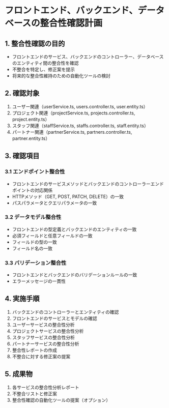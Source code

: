 # フロントエンド、バックエンド、データベースの整合性確認計画

## 1. 整合性確認の目的
- フロントエンドのサービス、バックエンドのコントローラー、データベースのエンティティ間の整合性を確認
- 不整合を特定し、修正案を提示
- 将来的な整合性維持のための自動化ツールの検討

## 2. 確認対象
1. ユーザー関連（userService.ts, users.controller.ts, user.entity.ts）
2. プロジェクト関連（projectService.ts, projects.controller.ts, project.entity.ts）
3. スタッフ関連（staffService.ts, staffs.controller.ts, staff.entity.ts）
4. パートナー関連（partnerService.ts, partners.controller.ts, partner.entity.ts）

## 3. 確認項目
### 3.1 エンドポイント整合性
- フロントエンドのサービスメソッドとバックエンドのコントローラーエンドポイントの対応関係
- HTTPメソッド（GET, POST, PATCH, DELETE）の一致
- パスパラメータとクエリパラメータの一致

### 3.2 データモデル整合性
- フロントエンドの型定義とバックエンドのエンティティの一致
- 必須フィールドと任意フィールドの一致
- フィールドの型の一致
- フィールド名の一致

### 3.3 バリデーション整合性
- フロントエンドとバックエンドのバリデーションルールの一致
- エラーメッセージの一貫性

## 4. 実施手順
1. バックエンドのコントローラーとエンティティの確認
2. フロントエンドのサービスとモデルの確認
3. ユーザーサービスの整合性分析
4. プロジェクトサービスの整合性分析
5. スタッフサービスの整合性分析
6. パートナーサービスの整合性分析
7. 整合性レポートの作成
8. 不整合に対する修正案の提案

## 5. 成果物
1. 各サービスの整合性分析レポート
2. 不整合リストと修正案
3. 整合性確認の自動化ツールの提案（オプション）
